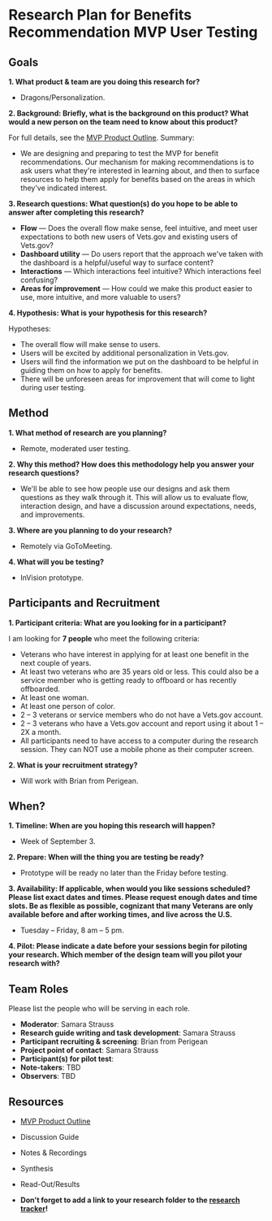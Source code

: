 # Research Plan for Benefits Recommendation MVP User Testing

## Goals
**1. What product & team are you doing this research for?**

* Dragons/Personalization.

**2. Background: Briefly, what is the background on this product? What would a new person on the team need to know about this product?**

For full details, see the [MVP Product Outline](https://github.com/department-of-veterans-affairs/vets.gov-team/blob/master/Products/Identity/Personalization/Recommendations/MVP%20Product%20Outline.md). Summary:

* We are designing and preparing to test the MVP for benefit recommendations. Our mechanism for making recommendations is to ask users what they're interested in learning about, and then to surface resources to help them apply for benefits based on the areas in which they've indicated interest.

**3. Research questions: What question(s) do you hope to be able to answer after completing this research?**

* **Flow** — Does the overall flow make sense, feel intuitive, and meet user expectations to both new users of Vets.gov and existing users of Vets.gov?
* **Dashboard utility** — Do users report that the approach we've taken with the dashboard is a helpful/useful way to surface content?
* **Interactions** — Which interactions feel intuitive? Which interactions feel confusing?
* **Areas for improvement** — How could we make this product easier to use, more intuitive, and more valuable to users?

**4. Hypothesis: What is your hypothesis for this research?** 

Hypotheses:

* The overall flow will make sense to users.
* Users will be excited by additional personalization in Vets.gov.
* Users will find the information we put on the dashboard to be helpful in guiding them on how to apply for benefits.
* There will be unforeseen areas for improvement that will come to light during user testing.

## Method

**1.	What method of research are you planning?** 

* Remote, moderated user testing.
  
**2.	Why this method? How does this methodology help you answer your research questions?** 

* We'll be able to see how people use our designs and ask them questions as they walk through it. This will allow us to evaluate flow, interaction design, and have a discussion around expectations, needs, and improvements.

**3.	Where are you planning to do your research?** 

* Remotely via GoToMeeting.

**4.	What will you be testing?**

* InVision prototype.

## Participants and Recruitment

**1.	Participant criteria: What are you looking for in a participant?**

I am looking for **7 people** who meet the following criteria:

* Veterans who have interest in applying for at least one benefit in the next couple of years.
* At least two veterans who are 35 years old or less. This could also be a service member who is getting ready to offboard or has recently offboarded.
* At least one woman.
* At least one person of color.
* 2 – 3 veterans or service members who do not have a Vets.gov account.
* 2 – 3 veterans who have a Vets.gov account and report using it about 1 – 2X a month.
* All participants need to have access to a computer during the research session. They can NOT use a mobile phone as their computer screen.

**2.	What is your recruitment strategy?** 

* Will work with Brian from Perigean.

## When? 

**1.	Timeline: When are you hoping this research will happen?** 

* Week of September 3.

**2.	Prepare: When will the thing you are testing be ready?**

* Prototype will be ready no later than the Friday before testing.

**3. Availability: If applicable, when would you like sessions scheduled? Please list exact dates and times. Please request enough dates and time slots. Be as flexible as possible, cognizant that many Veterans are only available before and after working times, and live across the U.S.**

* Tuesday – Friday, 8 am – 5 pm.

**4.	Pilot: Please indicate a date before your sessions begin for piloting your research. Which member of the design team will you pilot your research with?** 

## Team Roles

Please list the people who will be serving in each role.

- **Moderator**: Samara Strauss
- **Research guide writing and task development**: Samara Strauss
- **Participant recruiting & screening**: Brian from Perigean
- **Project point of contact**: Samara Strauss
- **Participant(s) for pilot test**:
- **Note-takers**: TBD
- **Observers**: TBD

## Resources
- [MVP Product Outline](https://github.com/department-of-veterans-affairs/vets.gov-team/blob/master/Products/Identity/Personalization/Recommendations/MVP%20Product%20Outline.md) 
- Discussion Guide
- Notes & Recordings
- Synthesis 
- Read-Out/Results
  
- **Don't forget to add a link to your research folder to the [research tracker](https://github.com/department-of-veterans-affairs/vets.gov-team/blob/master/Work%20Practices/Research/Research%20History.md)!**
